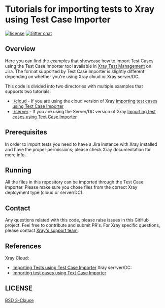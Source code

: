 # Tutorials for importing tests to Xray using Test Case Importer
[![license](https://img.shields.io/badge/License-BSD%203--Clause-green.svg)](https://opensource.org/licenses/BSD-3-Clause)
[![Gitter chat](https://badges.gitter.im/gitterHQ/gitter.png)](https://gitter.im/Xray-App/community)

## Overview
Here you can find the examples that showcase how to import Test Cases using the Test Case Importer tool available in [Xray Test Management](https://www.getxray.app/) on Jira. The format supported by Test Case Importer is slightly different depending on whether you're using Xray cloud or Xray server/DC.

This code is divided into two directories with multiple examples that supports two tutorials:
- [./cloud](cloud) - If you are using the cloud version of Xray [Importing test cases using Text Case Importer](https://docs.getxray.app/display/XRAYCLOUD/Importing+test+cases+using+Test+Case+Importer) 
- [./server](server) - If you are using the Server/DC version of Xray [Importing test cases using Text Case Importer](https://docs.getxray.app/display/XRAY/Importing+test+cases+using+Test+Case+Importer)


## Prerequisites
In order to import tests you need to have a Jira instance with Xray installed and have the proper permissions; please check Xray documentation for more info.

## Running
All the files in this repository can be imported through the Test Case Importer. Please make sure you chose files from the correct Xray deployment type (cloud or server/DC).

## Contact

Any questions related with this code, please raise issues in this GitHub project. Feel free to contribute and submit PR's.
For Xray specific questions, please contact [Xray's support team](https://jira.getxray.app/servicedesk/customer/portal/2).

## References

Xray Cloud:
- [Importing Tests using Test Case Importer](https://docs.getxray.app/display/XRAYCLOUD/Importing+Tests+using+Test+Case+Importer)
Xray serrver/DC:
- [Importing test cases using Text Case Importer](https://docs.getxray.app/display/XRAY/Importing+test+cases+using+Test+Case+Importer)


## LICENSE

[BSD 3-Clause](LICENSE)

